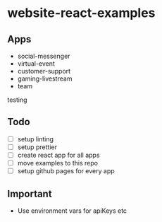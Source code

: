 # website-react-examples

## Apps

- social-messenger
- virtual-event
- customer-support
- gaming-livestream
- team

testing

## Todo

- [ ] setup linting
- [ ] setup prettier
- [ ] create react app for all apps
- [ ] move examples to this repo
- [ ] setup github pages for every app

## Important

- Use environment vars for apiKeys etc
